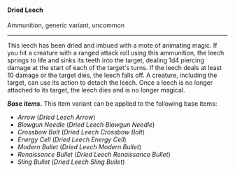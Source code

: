 #### Dried Leech

Ammunition, generic variant, uncommon

---

This leech has been dried and imbued with a mote of animating magic. If you hit a creature with a ranged attack roll using this ammunition, the leech springs to life and sinks its teeth into the target, dealing 1d4 piercing damage at the start of each of the target's turns. If the leech deals at least 10 damage or the target dies, the leech falls off. A creature, including the target, can use its action to detach the leech. Once a leech is no longer attached to its target, the leech dies and is no longer magical.

***Base items.*** This item variant can be applied to the following base items:

- *Arrow* (*Dried Leech Arrow*)
- *Blowgun Needle* (*Dried Leech Blowgun Needle*)
- *Crossbow Bolt* (*Dried Leech Crossbow Bolt*)
- *Energy Cell* (*Dried Leech Energy Cell*)
- *Modern Bullet* (*Dried Leech Modern Bullet*)
- *Renaissance Bullet* (*Dried Leech Renaissance Bullet*)
- *Sling Bullet* (*Dried Leech Sling Bullet*)